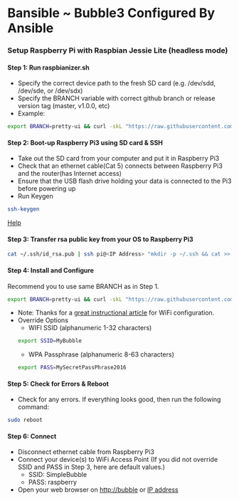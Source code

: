 # Bansible ~ Bubble3 Configured By Ansible
### Setup Raspberry Pi with Raspbian Jessie Lite (headless mode)
#### Step 1: Run raspbianizer.sh
- Specify the correct device path to the fresh SD card (e.g. /dev/sdd, /dev/sde, or /dev/sdx)
- Specify the BRANCH variable with correct github branch or release version tag (master, v1.0.0, etc)
- Example:
```sh
export BRANCH=pretty-ui && curl -skL "https://raw.githubusercontent.com/do-i/bubble3/${BRANCH}/bin/raspbianizer.sh" | sudo bash -s /dev/sdx
```

#### Step 2: Boot-up Raspberry Pi3 using SD card & SSH
- Take out the SD card from your computer and put it in Raspberry Pi3
- Check that an ethernet cable(Cat 5) connects between Raspberry Pi3 and the router(has Internet access)
- Ensure that the USB flash drive holding your data is connected to the Pi3 before powering up
- Run Keygen
```sh
ssh-keygen
```
[Help](https://help.github.com/articles/generating-a-new-ssh-key-and-adding-it-to-the-ssh-agent/)


#### Step 3: Transfer rsa public key from your OS to Raspberry Pi3
```sh
cat ~/.ssh/id_rsa.pub | ssh pi@<IP Address> "mkdir -p ~/.ssh && cat >>  ~/.ssh/authorized_keys"
```

#### Step 4: Install and Configure
Recommend you to use same BRANCH as in Step 1.
```sh
export BRANCH=pretty-ui && curl -skL "https://raw.githubusercontent.com/do-i/bansible/${BRANCH}/install.sh" | sudo bash
```
- Note: Thanks for a [great instructional article](https://frillip.com/using-your-raspberry-pi-3-as-a-wifi-access-point-with-hostapd) for WiFi configuration.
- Override Options
  - WIFI SSID (alphanumeric 1-32 characters)
  ```sh
  export SSID=MyBubble
  ```
  - WPA Passphrase (alphanumeric 8-63 characters)
  ```sh
  export PASS=MySecretPassPhrase2016
  ```

#### Step 5: Check for Errors & Reboot
- Check for any errors. If everything looks good, then run the following command:
```sh
sudo reboot
```

#### Step 6: Connect
- Disconnect ethernet cable from Raspberry Pi3
- Connect your device(s) to WiFi Access Point (If you did not override SSID and PASS in Step 3, here are default values.)
  - SSID: SimpleBubble
  - PASS: raspberry
- Open your web browser on [http://bubble](http://bubble "bubble") or [IP address](http://2.4.6.16)
